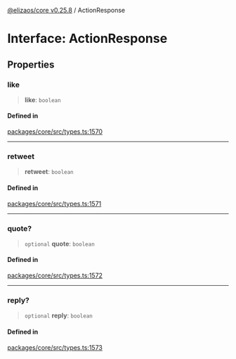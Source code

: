[@elizaos/core v0.25.8](../index.md) / ActionResponse

# Interface: ActionResponse

## Properties

### like

> **like**: `boolean`

#### Defined in

[packages/core/src/types.ts:1570](https://github.com/elizaOS/eliza/blob/main/packages/core/src/types.ts#L1570)

***

### retweet

> **retweet**: `boolean`

#### Defined in

[packages/core/src/types.ts:1571](https://github.com/elizaOS/eliza/blob/main/packages/core/src/types.ts#L1571)

***

### quote?

> `optional` **quote**: `boolean`

#### Defined in

[packages/core/src/types.ts:1572](https://github.com/elizaOS/eliza/blob/main/packages/core/src/types.ts#L1572)

***

### reply?

> `optional` **reply**: `boolean`

#### Defined in

[packages/core/src/types.ts:1573](https://github.com/elizaOS/eliza/blob/main/packages/core/src/types.ts#L1573)
